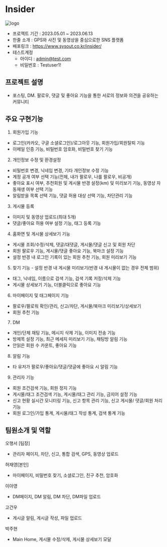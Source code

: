 # Insider

![logo](https://github.com/jaeyoung1375/insider/assets/79030661/b82c06af-3315-4ec3-89b9-c2c646f387d8) 



- 프로젝트 기간 : 2023.05.01 ~ 2023.06.13
- 한줄 소개 : GPS와 사진 및 동영상을 중심으로한 SNS 플랫폼
- 배포링크 : https://www.sysout.co.kr/insider/
- 테스트계정
  - 아이디 : admin@test.com
  - 비밀번호 : Testuser1!
 
## 프로젝트 설명

- 포스팅, DM. 팔로우, 댓글 및  좋아요 기능을 통한 서로의 정보와 의견을 공유하는 커뮤니티

## 주요 구현기능
1. 회원가입 기능
  - 로그인(카카오, 구글 소셜로그인)/로그아웃 기능, 회원가입/회원탈퇴 기능
  - 이메일 인증 기능, 비밀번호 암호화, 비밀번호 찾기 기능
2. 개인정보 수정 및 환경설정
  - 비밀번호 변경, 닉네임 변경, 기타 개인정보 수정 기능
  - 계정 공개 여부 선택 기능(전체, 내가 팔로우, 나를 팔로우, 비공개)
  - 좋아요 표시 여부, 추천회원 및 게시물 반경 설정(km) 및 미리보기 기능,
    동영상 자동재생 여부 선택 기능
  - 알림받을 목록 선택 기능, 댓글 허용 대상 선택 기능, 차단관리 기능
3. 게시물 등록
  - 이미지 및 동영상 업로드(최대 5개)
  - 댓글/좋아요 허용 여부 설정 기능, 태그 등록 기능
4. 홈화면 및 게시물 상세보기 기능
  - 게시물 조회/수정/삭제, 댓글/대댓글, 게시물/댓글 신고 및 회원 차단
  - 회원 팔로우 기능, 게시물/댓글 좋아요 기능, 북마크 설정 기능
  - 설정 반경 내 로그인 기록이 있는 회원 추천 기능, 회원 미리보기 기능
5. 찾기 기능  - 설정 반경 내 게시물 미리보기(반경 내 게시물이 없는 경우 전체 범위)
  - 태그, 닉네임, 이름으로 검색 기능, 검색 기록 저장/삭제 기능
  - 게시물 상세보기 기능, 더블클릭으로 좋아요 기능
6. 마이페이지 및 태그페이지 기능
  - 팔로우/팔로워 확인/관리, 신고/차단, 게시물/북마크 미리보기/상세보기
  - 회원 추천 기능
7. DM
  - 개인/단체 채팅 기능, 메시지 삭제 기능, 이미지 전송 기능
  - 방제목 설정 기능, 최근 메세지 미리보기 기능, 채팅방 알림 기능
  - 안읽은 회원 수 카운트, 좋아요 기능
8. 알림 기능
  - 타 유저가 팔로우/좋아요/댓글/댓글에 좋아요 시 알림 기능
9. 관리자 기능
  - 회원 조건검색 기능, 회원 정지 기능
  - 게시물/태그 조건검색 기능, 게시물/태그 관리 기능, 금지어 설정 기능
  - 신고 현황 실시간  모니터링 기능, 신고 항목 관리 기능, 신고 게시물/
    댓글/회원 처리 기능
  - 회원 로그인/가입 통계, 게시물/태그 작성 통계, 검색 통계 기능

## 팀원소개 및 역할

오행서 [팀장]
 - 관리자 페이지, 차단, 신고, 통합 검색, GPS, 동영상 업로드

허재영[본인]
 - 마이페이지, 비밀번호 찾기, 소셜로그인, 친구 추천, 암호화

이아영
 - DM페이지, DM 알림, DM 차단, DM파일 업로드

고건우
 - 게시글 알림, 게시글 작성, 파일 업로드  

박주현
 - Main Home, 게시물 수정/삭제, 게시물 상세보기 모달



